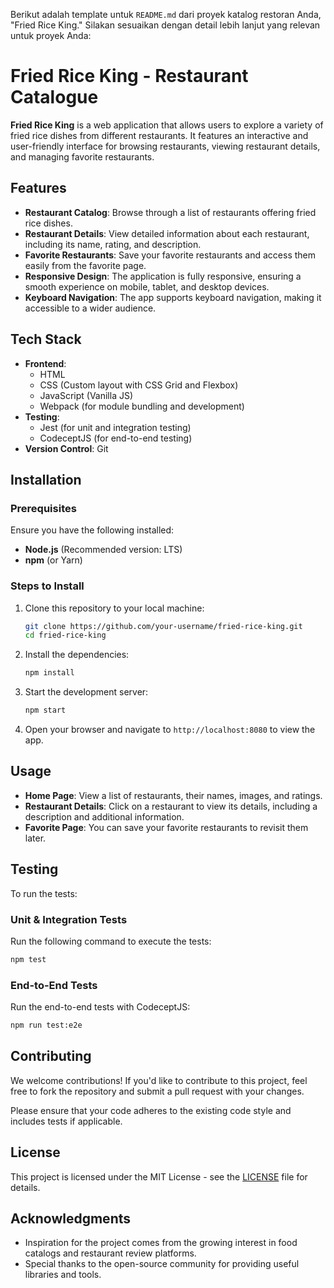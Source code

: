 Berikut adalah template untuk `README.md` dari proyek katalog restoran Anda, "Fried Rice King." Silakan sesuaikan dengan detail lebih lanjut yang relevan untuk proyek Anda:


# Fried Rice King - Restaurant Catalogue

**Fried Rice King** is a web application that allows users to explore a variety of fried rice dishes from different restaurants. It features an interactive and user-friendly interface for browsing restaurants, viewing restaurant details, and managing favorite restaurants.

## Features

- **Restaurant Catalog**: Browse through a list of restaurants offering fried rice dishes.
- **Restaurant Details**: View detailed information about each restaurant, including its name, rating, and description.
- **Favorite Restaurants**: Save your favorite restaurants and access them easily from the favorite page.
- **Responsive Design**: The application is fully responsive, ensuring a smooth experience on mobile, tablet, and desktop devices.
- **Keyboard Navigation**: The app supports keyboard navigation, making it accessible to a wider audience.

## Tech Stack

- **Frontend**: 
  - HTML
  - CSS (Custom layout with CSS Grid and Flexbox)
  - JavaScript (Vanilla JS)
  - Webpack (for module bundling and development)
- **Testing**:
  - Jest (for unit and integration testing)
  - CodeceptJS (for end-to-end testing)
- **Version Control**: Git

## Installation

### Prerequisites

Ensure you have the following installed:
- **Node.js** (Recommended version: LTS)
- **npm** (or Yarn)

### Steps to Install

1. Clone this repository to your local machine:

   ```bash
   git clone https://github.com/your-username/fried-rice-king.git
   cd fried-rice-king
   ```

2. Install the dependencies:

   ```bash
   npm install
   ```

3. Start the development server:

   ```bash
   npm start
   ```

4. Open your browser and navigate to `http://localhost:8080` to view the app.

## Usage

- **Home Page**: View a list of restaurants, their names, images, and ratings.
- **Restaurant Details**: Click on a restaurant to view its details, including a description and additional information.
- **Favorite Page**: You can save your favorite restaurants to revisit them later.

## Testing

To run the tests:

### Unit & Integration Tests

Run the following command to execute the tests:

```bash
npm test
```

### End-to-End Tests

Run the end-to-end tests with CodeceptJS:

```bash
npm run test:e2e
```

## Contributing

We welcome contributions! If you'd like to contribute to this project, feel free to fork the repository and submit a pull request with your changes.

Please ensure that your code adheres to the existing code style and includes tests if applicable.

## License

This project is licensed under the MIT License - see the [LICENSE](LICENSE) file for details.

## Acknowledgments

- Inspiration for the project comes from the growing interest in food catalogs and restaurant review platforms.
- Special thanks to the open-source community for providing useful libraries and tools.
```
